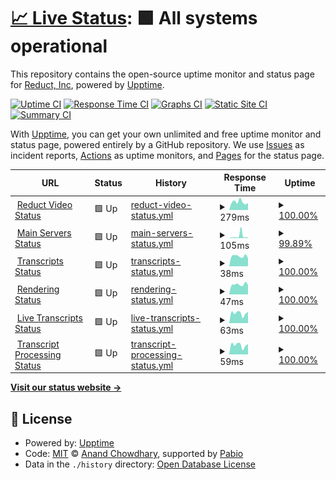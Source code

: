 # [📈 Live Status](https://reduct-inc.github.io/reduct-status): <!--live status--> **🟩 All systems operational**

This repository contains the open-source uptime monitor and status page for [Reduct, Inc](https://reduct-inc.github.io/reduct-status), powered by [Upptime](https://github.com/upptime/upptime).

[![Uptime CI](https://github.com/reduct-inc/reduct-status/workflows/Uptime%20CI/badge.svg)](https://github.com/reduct-inc/reduct-status/actions?query=workflow%3A%22Uptime+CI%22)
[![Response Time CI](https://github.com/reduct-inc/reduct-status/workflows/Response%20Time%20CI/badge.svg)](https://github.com/reduct-inc/reduct-status/actions?query=workflow%3A%22Response+Time+CI%22)
[![Graphs CI](https://github.com/reduct-inc/reduct-status/workflows/Graphs%20CI/badge.svg)](https://github.com/reduct-inc/reduct-status/actions?query=workflow%3A%22Graphs+CI%22)
[![Static Site CI](https://github.com/reduct-inc/reduct-status/workflows/Static%20Site%20CI/badge.svg)](https://github.com/reduct-inc/reduct-status/actions?query=workflow%3A%22Static+Site+CI%22)
[![Summary CI](https://github.com/reduct-inc/reduct-status/workflows/Summary%20CI/badge.svg)](https://github.com/reduct-inc/reduct-status/actions?query=workflow%3A%22Summary+CI%22)

With [Upptime](https://upptime.js.org), you can get your own unlimited and free uptime monitor and status page, powered entirely by a GitHub repository. We use [Issues](https://github.com/reduct-inc/reduct-status/issues) as incident reports, [Actions](https://github.com/reduct-inc/reduct-status/actions) as uptime monitors, and [Pages](https://reduct-inc.github.io/reduct-status) for the status page.

<!--start: status pages-->
<!-- This summary is generated by Upptime (https://github.com/upptime/upptime) -->
<!-- Do not edit this manually, your changes will be overwritten -->
<!-- prettier-ignore -->
| URL | Status | History | Response Time | Uptime |
| --- | ------ | ------- | ------------- | ------ |
| <img alt="" src="https://icons.duckduckgo.com/ip3/app.reduct.video.ico" height="13"> [Reduct Video Status](https://app.reduct.video) | 🟩 Up | [reduct-video-status.yml](https://github.com/reduct-inc/reduct-status/commits/HEAD/history/reduct-video-status.yml) | <details><summary><img alt="Response time graph" src="./graphs/reduct-video-status/response-time-week.png" height="20"> 279ms</summary><br><a href="https://status.reduct.video/history/reduct-video-status"><img alt="Response time 349" src="https://img.shields.io/endpoint?url=https%3A%2F%2Fraw.githubusercontent.com%2Freduct-inc%2Freduct-status%2FHEAD%2Fapi%2Freduct-video-status%2Fresponse-time.json"></a><br><a href="https://status.reduct.video/history/reduct-video-status"><img alt="24-hour response time 246" src="https://img.shields.io/endpoint?url=https%3A%2F%2Fraw.githubusercontent.com%2Freduct-inc%2Freduct-status%2FHEAD%2Fapi%2Freduct-video-status%2Fresponse-time-day.json"></a><br><a href="https://status.reduct.video/history/reduct-video-status"><img alt="7-day response time 279" src="https://img.shields.io/endpoint?url=https%3A%2F%2Fraw.githubusercontent.com%2Freduct-inc%2Freduct-status%2FHEAD%2Fapi%2Freduct-video-status%2Fresponse-time-week.json"></a><br><a href="https://status.reduct.video/history/reduct-video-status"><img alt="30-day response time 275" src="https://img.shields.io/endpoint?url=https%3A%2F%2Fraw.githubusercontent.com%2Freduct-inc%2Freduct-status%2FHEAD%2Fapi%2Freduct-video-status%2Fresponse-time-month.json"></a><br><a href="https://status.reduct.video/history/reduct-video-status"><img alt="1-year response time 349" src="https://img.shields.io/endpoint?url=https%3A%2F%2Fraw.githubusercontent.com%2Freduct-inc%2Freduct-status%2FHEAD%2Fapi%2Freduct-video-status%2Fresponse-time-year.json"></a></details> | <details><summary><a href="https://status.reduct.video/history/reduct-video-status">100.00%</a></summary><a href="https://status.reduct.video/history/reduct-video-status"><img alt="All-time uptime 100.00%" src="https://img.shields.io/endpoint?url=https%3A%2F%2Fraw.githubusercontent.com%2Freduct-inc%2Freduct-status%2FHEAD%2Fapi%2Freduct-video-status%2Fuptime.json"></a><br><a href="https://status.reduct.video/history/reduct-video-status"><img alt="24-hour uptime 100.00%" src="https://img.shields.io/endpoint?url=https%3A%2F%2Fraw.githubusercontent.com%2Freduct-inc%2Freduct-status%2FHEAD%2Fapi%2Freduct-video-status%2Fuptime-day.json"></a><br><a href="https://status.reduct.video/history/reduct-video-status"><img alt="7-day uptime 100.00%" src="https://img.shields.io/endpoint?url=https%3A%2F%2Fraw.githubusercontent.com%2Freduct-inc%2Freduct-status%2FHEAD%2Fapi%2Freduct-video-status%2Fuptime-week.json"></a><br><a href="https://status.reduct.video/history/reduct-video-status"><img alt="30-day uptime 100.00%" src="https://img.shields.io/endpoint?url=https%3A%2F%2Fraw.githubusercontent.com%2Freduct-inc%2Freduct-status%2FHEAD%2Fapi%2Freduct-video-status%2Fuptime-month.json"></a><br><a href="https://status.reduct.video/history/reduct-video-status"><img alt="1-year uptime 100.00%" src="https://img.shields.io/endpoint?url=https%3A%2F%2Fraw.githubusercontent.com%2Freduct-inc%2Freduct-status%2FHEAD%2Fapi%2Freduct-video-status%2Fuptime-year.json"></a></details>
| <img alt="" src="https://icons.duckduckgo.com/ip3/app.reduct.video.ico" height="13"> [Main Servers Status](https://app.reduct.video/x/status) | 🟩 Up | [main-servers-status.yml](https://github.com/reduct-inc/reduct-status/commits/HEAD/history/main-servers-status.yml) | <details><summary><img alt="Response time graph" src="./graphs/main-servers-status/response-time-week.png" height="20"> 105ms</summary><br><a href="https://status.reduct.video/history/main-servers-status"><img alt="Response time 131" src="https://img.shields.io/endpoint?url=https%3A%2F%2Fraw.githubusercontent.com%2Freduct-inc%2Freduct-status%2FHEAD%2Fapi%2Fmain-servers-status%2Fresponse-time.json"></a><br><a href="https://status.reduct.video/history/main-servers-status"><img alt="24-hour response time 28" src="https://img.shields.io/endpoint?url=https%3A%2F%2Fraw.githubusercontent.com%2Freduct-inc%2Freduct-status%2FHEAD%2Fapi%2Fmain-servers-status%2Fresponse-time-day.json"></a><br><a href="https://status.reduct.video/history/main-servers-status"><img alt="7-day response time 105" src="https://img.shields.io/endpoint?url=https%3A%2F%2Fraw.githubusercontent.com%2Freduct-inc%2Freduct-status%2FHEAD%2Fapi%2Fmain-servers-status%2Fresponse-time-week.json"></a><br><a href="https://status.reduct.video/history/main-servers-status"><img alt="30-day response time 152" src="https://img.shields.io/endpoint?url=https%3A%2F%2Fraw.githubusercontent.com%2Freduct-inc%2Freduct-status%2FHEAD%2Fapi%2Fmain-servers-status%2Fresponse-time-month.json"></a><br><a href="https://status.reduct.video/history/main-servers-status"><img alt="1-year response time 131" src="https://img.shields.io/endpoint?url=https%3A%2F%2Fraw.githubusercontent.com%2Freduct-inc%2Freduct-status%2FHEAD%2Fapi%2Fmain-servers-status%2Fresponse-time-year.json"></a></details> | <details><summary><a href="https://status.reduct.video/history/main-servers-status">99.89%</a></summary><a href="https://status.reduct.video/history/main-servers-status"><img alt="All-time uptime 99.98%" src="https://img.shields.io/endpoint?url=https%3A%2F%2Fraw.githubusercontent.com%2Freduct-inc%2Freduct-status%2FHEAD%2Fapi%2Fmain-servers-status%2Fuptime.json"></a><br><a href="https://status.reduct.video/history/main-servers-status"><img alt="24-hour uptime 100.00%" src="https://img.shields.io/endpoint?url=https%3A%2F%2Fraw.githubusercontent.com%2Freduct-inc%2Freduct-status%2FHEAD%2Fapi%2Fmain-servers-status%2Fuptime-day.json"></a><br><a href="https://status.reduct.video/history/main-servers-status"><img alt="7-day uptime 99.89%" src="https://img.shields.io/endpoint?url=https%3A%2F%2Fraw.githubusercontent.com%2Freduct-inc%2Freduct-status%2FHEAD%2Fapi%2Fmain-servers-status%2Fuptime-week.json"></a><br><a href="https://status.reduct.video/history/main-servers-status"><img alt="30-day uptime 99.96%" src="https://img.shields.io/endpoint?url=https%3A%2F%2Fraw.githubusercontent.com%2Freduct-inc%2Freduct-status%2FHEAD%2Fapi%2Fmain-servers-status%2Fuptime-month.json"></a><br><a href="https://status.reduct.video/history/main-servers-status"><img alt="1-year uptime 99.98%" src="https://img.shields.io/endpoint?url=https%3A%2F%2Fraw.githubusercontent.com%2Freduct-inc%2Freduct-status%2FHEAD%2Fapi%2Fmain-servers-status%2Fuptime-year.json"></a></details>
| <img alt="" src="https://icons.duckduckgo.com/ip3/app.reduct.video.ico" height="13"> [Transcripts Status](https://app.reduct.video/x/tsss/status) | 🟩 Up | [transcripts-status.yml](https://github.com/reduct-inc/reduct-status/commits/HEAD/history/transcripts-status.yml) | <details><summary><img alt="Response time graph" src="./graphs/transcripts-status/response-time-week.png" height="20"> 38ms</summary><br><a href="https://status.reduct.video/history/transcripts-status"><img alt="Response time 41" src="https://img.shields.io/endpoint?url=https%3A%2F%2Fraw.githubusercontent.com%2Freduct-inc%2Freduct-status%2FHEAD%2Fapi%2Ftranscripts-status%2Fresponse-time.json"></a><br><a href="https://status.reduct.video/history/transcripts-status"><img alt="24-hour response time 31" src="https://img.shields.io/endpoint?url=https%3A%2F%2Fraw.githubusercontent.com%2Freduct-inc%2Freduct-status%2FHEAD%2Fapi%2Ftranscripts-status%2Fresponse-time-day.json"></a><br><a href="https://status.reduct.video/history/transcripts-status"><img alt="7-day response time 38" src="https://img.shields.io/endpoint?url=https%3A%2F%2Fraw.githubusercontent.com%2Freduct-inc%2Freduct-status%2FHEAD%2Fapi%2Ftranscripts-status%2Fresponse-time-week.json"></a><br><a href="https://status.reduct.video/history/transcripts-status"><img alt="30-day response time 39" src="https://img.shields.io/endpoint?url=https%3A%2F%2Fraw.githubusercontent.com%2Freduct-inc%2Freduct-status%2FHEAD%2Fapi%2Ftranscripts-status%2Fresponse-time-month.json"></a><br><a href="https://status.reduct.video/history/transcripts-status"><img alt="1-year response time 41" src="https://img.shields.io/endpoint?url=https%3A%2F%2Fraw.githubusercontent.com%2Freduct-inc%2Freduct-status%2FHEAD%2Fapi%2Ftranscripts-status%2Fresponse-time-year.json"></a></details> | <details><summary><a href="https://status.reduct.video/history/transcripts-status">100.00%</a></summary><a href="https://status.reduct.video/history/transcripts-status"><img alt="All-time uptime 100.00%" src="https://img.shields.io/endpoint?url=https%3A%2F%2Fraw.githubusercontent.com%2Freduct-inc%2Freduct-status%2FHEAD%2Fapi%2Ftranscripts-status%2Fuptime.json"></a><br><a href="https://status.reduct.video/history/transcripts-status"><img alt="24-hour uptime 100.00%" src="https://img.shields.io/endpoint?url=https%3A%2F%2Fraw.githubusercontent.com%2Freduct-inc%2Freduct-status%2FHEAD%2Fapi%2Ftranscripts-status%2Fuptime-day.json"></a><br><a href="https://status.reduct.video/history/transcripts-status"><img alt="7-day uptime 100.00%" src="https://img.shields.io/endpoint?url=https%3A%2F%2Fraw.githubusercontent.com%2Freduct-inc%2Freduct-status%2FHEAD%2Fapi%2Ftranscripts-status%2Fuptime-week.json"></a><br><a href="https://status.reduct.video/history/transcripts-status"><img alt="30-day uptime 100.00%" src="https://img.shields.io/endpoint?url=https%3A%2F%2Fraw.githubusercontent.com%2Freduct-inc%2Freduct-status%2FHEAD%2Fapi%2Ftranscripts-status%2Fuptime-month.json"></a><br><a href="https://status.reduct.video/history/transcripts-status"><img alt="1-year uptime 100.00%" src="https://img.shields.io/endpoint?url=https%3A%2F%2Fraw.githubusercontent.com%2Freduct-inc%2Freduct-status%2FHEAD%2Fapi%2Ftranscripts-status%2Fuptime-year.json"></a></details>
| <img alt="" src="https://icons.duckduckgo.com/ip3/app.reduct.video.ico" height="13"> [Rendering Status](https://app.reduct.video/x/render/status) | 🟩 Up | [rendering-status.yml](https://github.com/reduct-inc/reduct-status/commits/HEAD/history/rendering-status.yml) | <details><summary><img alt="Response time graph" src="./graphs/rendering-status/response-time-week.png" height="20"> 47ms</summary><br><a href="https://status.reduct.video/history/rendering-status"><img alt="Response time 214" src="https://img.shields.io/endpoint?url=https%3A%2F%2Fraw.githubusercontent.com%2Freduct-inc%2Freduct-status%2FHEAD%2Fapi%2Frendering-status%2Fresponse-time.json"></a><br><a href="https://status.reduct.video/history/rendering-status"><img alt="24-hour response time 47" src="https://img.shields.io/endpoint?url=https%3A%2F%2Fraw.githubusercontent.com%2Freduct-inc%2Freduct-status%2FHEAD%2Fapi%2Frendering-status%2Fresponse-time-day.json"></a><br><a href="https://status.reduct.video/history/rendering-status"><img alt="7-day response time 47" src="https://img.shields.io/endpoint?url=https%3A%2F%2Fraw.githubusercontent.com%2Freduct-inc%2Freduct-status%2FHEAD%2Fapi%2Frendering-status%2Fresponse-time-week.json"></a><br><a href="https://status.reduct.video/history/rendering-status"><img alt="30-day response time 173" src="https://img.shields.io/endpoint?url=https%3A%2F%2Fraw.githubusercontent.com%2Freduct-inc%2Freduct-status%2FHEAD%2Fapi%2Frendering-status%2Fresponse-time-month.json"></a><br><a href="https://status.reduct.video/history/rendering-status"><img alt="1-year response time 214" src="https://img.shields.io/endpoint?url=https%3A%2F%2Fraw.githubusercontent.com%2Freduct-inc%2Freduct-status%2FHEAD%2Fapi%2Frendering-status%2Fresponse-time-year.json"></a></details> | <details><summary><a href="https://status.reduct.video/history/rendering-status">100.00%</a></summary><a href="https://status.reduct.video/history/rendering-status"><img alt="All-time uptime 100.00%" src="https://img.shields.io/endpoint?url=https%3A%2F%2Fraw.githubusercontent.com%2Freduct-inc%2Freduct-status%2FHEAD%2Fapi%2Frendering-status%2Fuptime.json"></a><br><a href="https://status.reduct.video/history/rendering-status"><img alt="24-hour uptime 100.00%" src="https://img.shields.io/endpoint?url=https%3A%2F%2Fraw.githubusercontent.com%2Freduct-inc%2Freduct-status%2FHEAD%2Fapi%2Frendering-status%2Fuptime-day.json"></a><br><a href="https://status.reduct.video/history/rendering-status"><img alt="7-day uptime 100.00%" src="https://img.shields.io/endpoint?url=https%3A%2F%2Fraw.githubusercontent.com%2Freduct-inc%2Freduct-status%2FHEAD%2Fapi%2Frendering-status%2Fuptime-week.json"></a><br><a href="https://status.reduct.video/history/rendering-status"><img alt="30-day uptime 100.00%" src="https://img.shields.io/endpoint?url=https%3A%2F%2Fraw.githubusercontent.com%2Freduct-inc%2Freduct-status%2FHEAD%2Fapi%2Frendering-status%2Fuptime-month.json"></a><br><a href="https://status.reduct.video/history/rendering-status"><img alt="1-year uptime 100.00%" src="https://img.shields.io/endpoint?url=https%3A%2F%2Fraw.githubusercontent.com%2Freduct-inc%2Freduct-status%2FHEAD%2Fapi%2Frendering-status%2Fuptime-year.json"></a></details>
| <img alt="" src="https://icons.duckduckgo.com/ip3/app.reduct.video.ico" height="13"> [Live Transcripts Status](https://app.reduct.video/x/live-transcription/status) | 🟩 Up | [live-transcripts-status.yml](https://github.com/reduct-inc/reduct-status/commits/HEAD/history/live-transcripts-status.yml) | <details><summary><img alt="Response time graph" src="./graphs/live-transcripts-status/response-time-week.png" height="20"> 63ms</summary><br><a href="https://status.reduct.video/history/live-transcripts-status"><img alt="Response time 60" src="https://img.shields.io/endpoint?url=https%3A%2F%2Fraw.githubusercontent.com%2Freduct-inc%2Freduct-status%2FHEAD%2Fapi%2Flive-transcripts-status%2Fresponse-time.json"></a><br><a href="https://status.reduct.video/history/live-transcripts-status"><img alt="24-hour response time 76" src="https://img.shields.io/endpoint?url=https%3A%2F%2Fraw.githubusercontent.com%2Freduct-inc%2Freduct-status%2FHEAD%2Fapi%2Flive-transcripts-status%2Fresponse-time-day.json"></a><br><a href="https://status.reduct.video/history/live-transcripts-status"><img alt="7-day response time 63" src="https://img.shields.io/endpoint?url=https%3A%2F%2Fraw.githubusercontent.com%2Freduct-inc%2Freduct-status%2FHEAD%2Fapi%2Flive-transcripts-status%2Fresponse-time-week.json"></a><br><a href="https://status.reduct.video/history/live-transcripts-status"><img alt="30-day response time 61" src="https://img.shields.io/endpoint?url=https%3A%2F%2Fraw.githubusercontent.com%2Freduct-inc%2Freduct-status%2FHEAD%2Fapi%2Flive-transcripts-status%2Fresponse-time-month.json"></a><br><a href="https://status.reduct.video/history/live-transcripts-status"><img alt="1-year response time 60" src="https://img.shields.io/endpoint?url=https%3A%2F%2Fraw.githubusercontent.com%2Freduct-inc%2Freduct-status%2FHEAD%2Fapi%2Flive-transcripts-status%2Fresponse-time-year.json"></a></details> | <details><summary><a href="https://status.reduct.video/history/live-transcripts-status">100.00%</a></summary><a href="https://status.reduct.video/history/live-transcripts-status"><img alt="All-time uptime 100.00%" src="https://img.shields.io/endpoint?url=https%3A%2F%2Fraw.githubusercontent.com%2Freduct-inc%2Freduct-status%2FHEAD%2Fapi%2Flive-transcripts-status%2Fuptime.json"></a><br><a href="https://status.reduct.video/history/live-transcripts-status"><img alt="24-hour uptime 100.00%" src="https://img.shields.io/endpoint?url=https%3A%2F%2Fraw.githubusercontent.com%2Freduct-inc%2Freduct-status%2FHEAD%2Fapi%2Flive-transcripts-status%2Fuptime-day.json"></a><br><a href="https://status.reduct.video/history/live-transcripts-status"><img alt="7-day uptime 100.00%" src="https://img.shields.io/endpoint?url=https%3A%2F%2Fraw.githubusercontent.com%2Freduct-inc%2Freduct-status%2FHEAD%2Fapi%2Flive-transcripts-status%2Fuptime-week.json"></a><br><a href="https://status.reduct.video/history/live-transcripts-status"><img alt="30-day uptime 100.00%" src="https://img.shields.io/endpoint?url=https%3A%2F%2Fraw.githubusercontent.com%2Freduct-inc%2Freduct-status%2FHEAD%2Fapi%2Flive-transcripts-status%2Fuptime-month.json"></a><br><a href="https://status.reduct.video/history/live-transcripts-status"><img alt="1-year uptime 100.00%" src="https://img.shields.io/endpoint?url=https%3A%2F%2Fraw.githubusercontent.com%2Freduct-inc%2Freduct-status%2FHEAD%2Fapi%2Flive-transcripts-status%2Fuptime-year.json"></a></details>
| <img alt="" src="https://icons.duckduckgo.com/ip3/app.reduct.video.ico" height="13"> [Transcript Processing Status](https://app.reduct.video/x/whisper/status) | 🟩 Up | [transcript-processing-status.yml](https://github.com/reduct-inc/reduct-status/commits/HEAD/history/transcript-processing-status.yml) | <details><summary><img alt="Response time graph" src="./graphs/transcript-processing-status/response-time-week.png" height="20"> 59ms</summary><br><a href="https://status.reduct.video/history/transcript-processing-status"><img alt="Response time 56" src="https://img.shields.io/endpoint?url=https%3A%2F%2Fraw.githubusercontent.com%2Freduct-inc%2Freduct-status%2FHEAD%2Fapi%2Ftranscript-processing-status%2Fresponse-time.json"></a><br><a href="https://status.reduct.video/history/transcript-processing-status"><img alt="24-hour response time 71" src="https://img.shields.io/endpoint?url=https%3A%2F%2Fraw.githubusercontent.com%2Freduct-inc%2Freduct-status%2FHEAD%2Fapi%2Ftranscript-processing-status%2Fresponse-time-day.json"></a><br><a href="https://status.reduct.video/history/transcript-processing-status"><img alt="7-day response time 59" src="https://img.shields.io/endpoint?url=https%3A%2F%2Fraw.githubusercontent.com%2Freduct-inc%2Freduct-status%2FHEAD%2Fapi%2Ftranscript-processing-status%2Fresponse-time-week.json"></a><br><a href="https://status.reduct.video/history/transcript-processing-status"><img alt="30-day response time 58" src="https://img.shields.io/endpoint?url=https%3A%2F%2Fraw.githubusercontent.com%2Freduct-inc%2Freduct-status%2FHEAD%2Fapi%2Ftranscript-processing-status%2Fresponse-time-month.json"></a><br><a href="https://status.reduct.video/history/transcript-processing-status"><img alt="1-year response time 56" src="https://img.shields.io/endpoint?url=https%3A%2F%2Fraw.githubusercontent.com%2Freduct-inc%2Freduct-status%2FHEAD%2Fapi%2Ftranscript-processing-status%2Fresponse-time-year.json"></a></details> | <details><summary><a href="https://status.reduct.video/history/transcript-processing-status">100.00%</a></summary><a href="https://status.reduct.video/history/transcript-processing-status"><img alt="All-time uptime 100.00%" src="https://img.shields.io/endpoint?url=https%3A%2F%2Fraw.githubusercontent.com%2Freduct-inc%2Freduct-status%2FHEAD%2Fapi%2Ftranscript-processing-status%2Fuptime.json"></a><br><a href="https://status.reduct.video/history/transcript-processing-status"><img alt="24-hour uptime 100.00%" src="https://img.shields.io/endpoint?url=https%3A%2F%2Fraw.githubusercontent.com%2Freduct-inc%2Freduct-status%2FHEAD%2Fapi%2Ftranscript-processing-status%2Fuptime-day.json"></a><br><a href="https://status.reduct.video/history/transcript-processing-status"><img alt="7-day uptime 100.00%" src="https://img.shields.io/endpoint?url=https%3A%2F%2Fraw.githubusercontent.com%2Freduct-inc%2Freduct-status%2FHEAD%2Fapi%2Ftranscript-processing-status%2Fuptime-week.json"></a><br><a href="https://status.reduct.video/history/transcript-processing-status"><img alt="30-day uptime 100.00%" src="https://img.shields.io/endpoint?url=https%3A%2F%2Fraw.githubusercontent.com%2Freduct-inc%2Freduct-status%2FHEAD%2Fapi%2Ftranscript-processing-status%2Fuptime-month.json"></a><br><a href="https://status.reduct.video/history/transcript-processing-status"><img alt="1-year uptime 100.00%" src="https://img.shields.io/endpoint?url=https%3A%2F%2Fraw.githubusercontent.com%2Freduct-inc%2Freduct-status%2FHEAD%2Fapi%2Ftranscript-processing-status%2Fuptime-year.json"></a></details>

<!--end: status pages-->

[**Visit our status website →**](https://reduct-inc.github.io/reduct-status)

## 📄 License

- Powered by: [Upptime](https://github.com/upptime/upptime)
- Code: [MIT](./LICENSE) © [Anand Chowdhary](https://anandchowdhary.com), supported by [Pabio](https://pabio.com)
- Data in the `./history` directory: [Open Database License](https://opendatacommons.org/licenses/odbl/1-0/)
